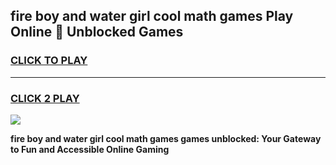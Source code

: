 
## fire boy and water girl cool math games Play Online 👋 Unblocked Games
<h3>
<a href="https://news.freeplayer.one?title=fire_boy_and_water_girl_cool_math_games&ref=17CMG">CLICK TO PLAY</a></h3>
<hr>

<h3>
<a href="https://news.freeplayer.one?title=fire_boy_and_water_girl_cool_math_games&ref=17CMG">CLICK 2 PLAY</a>
  
</h3>

<a href="https://news.freeplayer.one?title=fire_boy_and_water_girl_cool_math_games&ref=17CMG/"><img src="https://clearcache.store/games.png"></a>


**fire boy and water girl cool math games games unblocked: Your Gateway to Fun and Accessible Online Gaming**
